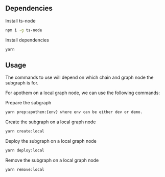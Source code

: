 ## Dependencies

Install ts-node

```sh
npm i -g ts-node
```

Install dependencies

```sh
yarn
```


## Usage

The commands to use will depend on which chain and graph node the subgraph is for. 

For apothem on a local graph node, we can use the following commands:



Prepare the subgraph

```sh
yarn prep:apothem:{env} where env can be either dev or demo.
```

Create the subgraph on a local graph node

```sh
yarn create:local
```

Deploy the subgraph on a local graph node

```sh
yarn deploy:local
```

Remove the subgraph on a local graph node

```sh
yarn remove:local
```
